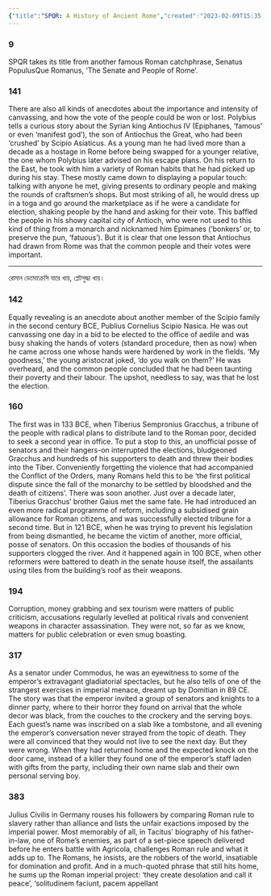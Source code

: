 ```yaml
---
{"title":"SPQR: A History of Ancient Rome","created":"2023-02-09T15:35:00+06:00","updated":"2023-02-09T15:40:03+06:00","tags":["reading-notes"],"dg-publish":true,"maturity":"reading-note","permalink":"/personal/reading/notes-and-highlights/spqr-a-history-of-ancient-rome/","dgPassFrontmatter":true}
---
```


### 9

SPQR takes its title from another famous Roman catchphrase, Senatus PopulusQue Romanus, ‘The Senate and People of Rome’.

### 141
There are also all kinds of anecdotes about the importance and intensity of canvassing, and how the vote of the people could be won or lost. Polybius tells a curious story about the Syrian king Antiochus IV (Epiphanes, ‘famous’ or even ‘manifest god’), the son of Antiochus the Great, who had been ‘crushed’ by Scipio Asiaticus. As a young man he had lived more than a decade as a hostage in Rome before being swapped for a younger relative, the one whom Polybius later advised on his escape plans. On his return to the East, he took with him a variety of Roman habits that he had picked up during his stay. These mostly came down to displaying a popular touch: talking with anyone he met, giving presents to ordinary people and making the rounds of craftsmen’s shops. But most striking of all, he would dress up in a toga and go around the marketplace as if he were a candidate for election, shaking people by the hand and asking for their vote. This baffled the people in his showy capital city of Antioch, who were not used to this kind of thing from a monarch and nicknamed him Epimanes (‘bonkers’ or, to preserve the pun, ‘fatuous’). But it is clear that one lesson that Antiochus had drawn from Rome was that the common people and their votes were important.

---
রোমান ডেমোক্রেসি যারে খায়, প্লেটসুদ্ধা খায়।

### 142

Equally revealing is an anecdote about another member of the Scipio family in the second century BCE, Publius Cornelius Scipio Nasica. He was out canvassing one day in a bid to be elected to the office of aedile and was busy shaking the hands of voters (standard procedure, then as now) when he came across one whose hands were hardened by work in the fields. ‘My goodness,’ the young aristocrat joked, ‘do you walk on them?’ He was overheard, and the common people concluded that he had been taunting their poverty and their labour. The upshot, needless to say, was that he lost the election.

### 160

The first was in 133 BCE, when Tiberius Sempronius Gracchus, a tribune of the people with radical plans to distribute land to the Roman poor, decided to seek a second year in office. To put a stop to this, an unofficial posse of senators and their hangers-on interrupted the elections, bludgeoned Gracchus and hundreds of his supporters to death and threw their bodies into the Tiber. Conveniently forgetting the violence that had accompanied the Conflict of the Orders, many Romans held this to be ‘the first political dispute since the fall of the monarchy to be settled by bloodshed and the death of citizens’. There was soon another. Just over a decade later, Tiberius Gracchus’ brother Gaius met the same fate. He had introduced an even more radical programme of reform, including a subsidised grain allowance for Roman citizens, and was successfully elected tribune for a second time. But in 121 BCE, when he was trying to prevent his legislation from being dismantled, he became the victim of another, more official, posse of senators. On this occasion the bodies of thousands of his supporters clogged the river. And it happened again in 100 BCE, when other reformers were battered to death in the senate house itself, the assailants using tiles from the building’s roof as their weapons.

### 194

Corruption, money grabbing and sex tourism were matters of public criticism, accusations regularly levelled at political rivals and convenient weapons in character assassination. They were not, so far as we know, matters for public celebration or even smug boasting.

### 317

As a senator under Commodus, he was an eyewitness to some of the emperor’s extravagant gladiatorial spectacles, but he also tells of one of the strangest exercises in imperial menace, dreamt up by Domitian in 89 CE. The story was that the emperor invited a group of senators and knights to a dinner party, where to their horror they found on arrival that the whole decor was black, from the couches to the crockery and the serving boys. Each guest’s name was inscribed on a slab like a tombstone, and all evening the emperor’s conversation never strayed from the topic of death. They were all convinced that they would not live to see the next day. But they were wrong. When they had returned home and the expected knock on the door came, instead of a killer they found one of the emperor’s staff laden with gifts from the party, including their own name slab and their own personal serving boy.

### 383

Julius Civilis in Germany rouses his followers by comparing Roman rule to slavery rather than alliance and lists the unfair exactions imposed by the imperial power. Most memorably of all, in Tacitus’ biography of his father-in-law, one of Rome’s enemies, as part of a set-piece speech delivered before he enters battle with Agricola, challenges Roman rule and what it adds up to. The Romans, he insists, are the robbers of the world, insatiable for domination and profit. And in a much-quoted phrase that still hits home, he sums up the Roman imperial project: ‘they create desolation and call it peace’, ‘solitudinem faciunt, pacem appellant